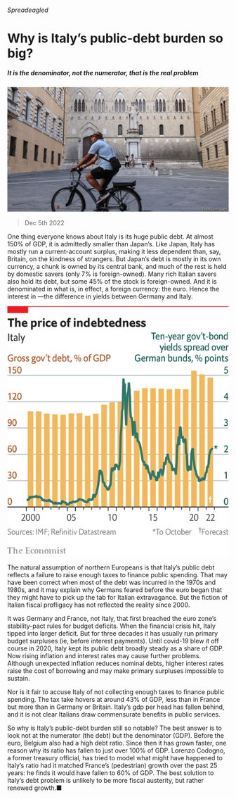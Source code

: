 ###### Spreadeagled

# Why is Italy’s public-debt burden so big? 

##### It is the denominator, not the numerator, that is the real problem 

![image](images/20221210_SRP510.jpg) 

> Dec 5th 2022 

One thing everyone knows about Italy is its huge public debt. At almost 150% of GDP, it is admittedly smaller than Japan’s. Like Japan, Italy has mostly run a current-account surplus, making it less dependent than, say, Britain, on the kindness of strangers. But Japan’s debt is mostly in its own currency, a chunk is owned by its central bank, and much of the rest is held by domestic savers (only 7% is foreign-owned). Many rich Italian savers also hold its debt, but some 45% of the stock is foreign-owned. And it is denominated in what is, in effect, a foreign currency: the euro. Hence the interest in —the difference in yields between Germany and Italy.

![image](images/20221210_SRC804.png) 


The natural assumption of northern Europeans is that Italy’s public debt reflects a failure to raise enough taxes to finance public spending. That may have been correct when most of the debt was incurred in the 1970s and 1980s, and it may explain why Germans feared before the euro began that they might have to pick up the tab for Italian extravagance. But the fiction of Italian fiscal profligacy has not reflected the reality since 2000.

It was Germany and France, not Italy, that first breached the euro zone’s stability-pact rules for budget deficits. When the financial crisis hit, Italy tipped into larger deficit. But for three decades it has usually run primary budget surpluses (ie, before interest payments). Until covid-19 blew it off course in 2020, Italy kept its public debt broadly steady as a share of GDP. Now rising inflation and interest rates may cause further problems. Although unexpected inflation reduces nominal debts, higher interest rates raise the cost of borrowing and may make primary surpluses impossible to sustain. 

Nor is it fair to accuse Italy of not collecting enough taxes to finance public spending. The tax take hovers at around 43% of GDP, less than in France but more than in Germany or Britain. Italy’s gdp per head has fallen behind, and it is not clear Italians draw commensurate benefits in public services.

So why is Italy’s public-debt burden still so notable? The best answer is to look not at the numerator (the debt) but the denominator (GDP). Before the euro, Belgium also had a high debt ratio. Since then it has grown faster, one reason why its ratio has fallen to just over 100% of GDP. Lorenzo Codogno, a former treasury official, has tried to model what might have happened to Italy’s ratio had it matched France’s (pedestrian) growth over the past 25 years: he finds it would have fallen to 60% of GDP. The best solution to Italy’s debt problem is unlikely to be more fiscal austerity, but rather renewed growth.■

